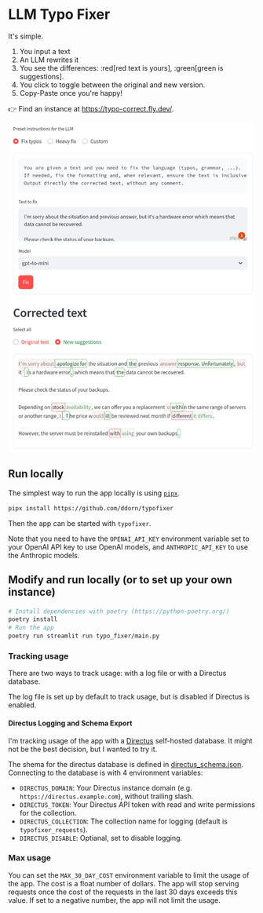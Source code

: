 # LLM Typo Fixer

It's simple.
1. You input a text
2. An LLM rewrites it
3. You see the differences:
    :red[red text is yours], :green[green is suggestions].
4. You click to toggle between the original and new version.
5. Copy-Paste once you're happy!

👉 Find an instance at https://typo-correct.fly.dev/.

![Typo Fixer](./images/screenshot.webp)

## Run locally

The simplest way to run the app locally is using [`pipx`](https://pipxproject.github.io/pipx/).

```bash
pipx install https://github.com/ddorn/typofixer
```
Then the app can be started with `typofixer`.

Note that you need to have the `OPENAI_API_KEY` environment variable set to your OpenAI API key to
use OpenAI models, and `ANTHROPIC_API_KEY` to use the Anthropic models.

## Modify and run locally (or to set up your own instance)

```bash
# Install dependencies with poetry (https://python-poetry.org/)
poetry install
# Run the app
poetry run streamlit run typo_fixer/main.py
```

### Tracking usage

There are two ways to track usage: with a log file or with a Directus database.

The log file is set up by default to track usage, but is disabled if Directus is enabled.

#### Directus Logging and Schema Export

I'm tracking usage of the app with a [Directus](https://directus.io/) self-hosted database. It might not be the best decision, but I wanted to try it.

The shema for the directus database is defined in [directus_schema.json](./typos_web/directus_schema.json). Connecting to the database is with 4 environment variables:
- `DIRECTUS_DOMAIN`: Your Directus instance domain (e.g. `https://directus.example.com`), without trailing slash.
- `DIRECTUS_TOKEN`: Your Directus API token with read and write permissions for the collection.
- `DIRECTUS_COLLECTION`: The collection name for logging (default is `typofixer_requests`).
- `DIRECTUS_DISABLE`: Optianal, set to disable logging.

### Max usage

You can set the `MAX_30_DAY_COST` environment variable to limit the usage of the app. The cost is a float number of dollars. The app will stop serving requests once the cost of the requests in the last 30 days exceeds this value. If set to a negative number, the app will not limit the usage.
